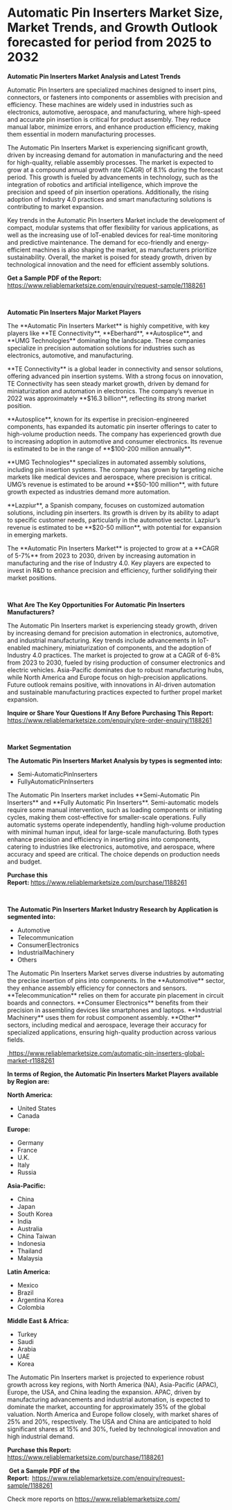 <p><h1>Automatic Pin Inserters Market Size, Market Trends, and Growth Outlook forecasted for period from 2025 to 2032</h1></p><p><strong>Automatic Pin Inserters Market Analysis and Latest Trends</strong></p>
<p><p>Automatic Pin Inserters are specialized machines designed to insert pins, connectors, or fasteners into components or assemblies with precision and efficiency. These machines are widely used in industries such as electronics, automotive, aerospace, and manufacturing, where high-speed and accurate pin insertion is critical for product assembly. They reduce manual labor, minimize errors, and enhance production efficiency, making them essential in modern manufacturing processes.</p><p>The Automatic Pin Inserters Market is experiencing significant growth, driven by increasing demand for automation in manufacturing and the need for high-quality, reliable assembly processes. The market is expected to grow at a compound annual growth rate (CAGR) of 8.1% during the forecast period. This growth is fueled by advancements in technology, such as the integration of robotics and artificial intelligence, which improve the precision and speed of pin insertion operations. Additionally, the rising adoption of Industry 4.0 practices and smart manufacturing solutions is contributing to market expansion.</p><p>Key trends in the Automatic Pin Inserters Market include the development of compact, modular systems that offer flexibility for various applications, as well as the increasing use of IoT-enabled devices for real-time monitoring and predictive maintenance. The demand for eco-friendly and energy-efficient machines is also shaping the market, as manufacturers prioritize sustainability. Overall, the market is poised for steady growth, driven by technological innovation and the need for efficient assembly solutions.</p></p>
<p><strong>Get a Sample PDF of the Report:&nbsp;</strong> <a href="https://www.reliablemarketsize.com/enquiry/request-sample/1188261?utm_campaign=1884&utm_medium=2&utm_source=Github&utm_content=ia&utm_term=20012025&utm_id=automatic-pin-inserters">https://www.reliablemarketsize.com/enquiry/request-sample/1188261</a></p>
<p>&nbsp;</p>
<p><strong>Automatic Pin Inserters Major Market Players</strong></p>
<p><p>The **Automatic Pin Inserters Market** is highly competitive, with key players like **TE Connectivity**, **Eberhard**, **Autosplice**, and **UMG Technologies** dominating the landscape. These companies specialize in precision automation solutions for industries such as electronics, automotive, and manufacturing.</p><p>**TE Connectivity** is a global leader in connectivity and sensor solutions, offering advanced pin insertion systems. With a strong focus on innovation, TE Connectivity has seen steady market growth, driven by demand for miniaturization and automation in electronics. The company’s revenue in 2022 was approximately **$16.3 billion**, reflecting its strong market position.</p><p>**Autosplice**, known for its expertise in precision-engineered components, has expanded its automatic pin inserter offerings to cater to high-volume production needs. The company has experienced growth due to increasing adoption in automotive and consumer electronics. Its revenue is estimated to be in the range of **$100-200 million annually**.</p><p>**UMG Technologies** specializes in automated assembly solutions, including pin insertion systems. The company has grown by targeting niche markets like medical devices and aerospace, where precision is critical. UMG’s revenue is estimated to be around **$50-100 million**, with future growth expected as industries demand more automation.</p><p>**Lazpiur**, a Spanish company, focuses on customized automation solutions, including pin inserters. Its growth is driven by its ability to adapt to specific customer needs, particularly in the automotive sector. Lazpiur’s revenue is estimated to be **$20-50 million**, with potential for expansion in emerging markets.</p><p>The **Automatic Pin Inserters Market** is projected to grow at a **CAGR of 5-7%** from 2023 to 2030, driven by increasing automation in manufacturing and the rise of Industry 4.0. Key players are expected to invest in R&D to enhance precision and efficiency, further solidifying their market positions.</p></p>
<p>&nbsp;</p>
<p><strong>What Are The Key Opportunities For Automatic Pin Inserters Manufacturers?</strong></p>
<p><p>The Automatic Pin Inserters market is experiencing steady growth, driven by increasing demand for precision automation in electronics, automotive, and industrial manufacturing. Key trends include advancements in IoT-enabled machinery, miniaturization of components, and the adoption of Industry 4.0 practices. The market is projected to grow at a CAGR of 6-8% from 2023 to 2030, fueled by rising production of consumer electronics and electric vehicles. Asia-Pacific dominates due to robust manufacturing hubs, while North America and Europe focus on high-precision applications. Future outlook remains positive, with innovations in AI-driven automation and sustainable manufacturing practices expected to further propel market expansion.</p></p>
<p><strong>Inquire or Share Your Questions If Any Before Purchasing This Report:</strong> <a href="https://www.reliablemarketsize.com/enquiry/pre-order-enquiry/1188261?utm_campaign=1884&utm_medium=2&utm_source=Github&utm_content=ia&utm_term=20012025&utm_id=automatic-pin-inserters">https://www.reliablemarketsize.com/enquiry/pre-order-enquiry/1188261</a></p>
<p>&nbsp;</p>
<p><strong>Market Segmentation</strong></p>
<p><strong>The Automatic Pin Inserters Market Analysis by types is segmented into:</strong></p>
<p><ul><li>Semi-AutomaticPinInserters</li><li>FullyAutomaticPinInserters</li></ul></p>
<p><p>The Automatic Pin Inserters market includes **Semi-Automatic Pin Inserters** and **Fully Automatic Pin Inserters**. Semi-automatic models require some manual intervention, such as loading components or initiating cycles, making them cost-effective for smaller-scale operations. Fully automatic systems operate independently, handling high-volume production with minimal human input, ideal for large-scale manufacturing. Both types enhance precision and efficiency in inserting pins into components, catering to industries like electronics, automotive, and aerospace, where accuracy and speed are critical. The choice depends on production needs and budget.</p></p>
<p><strong>Purchase this Report:&nbsp;</strong><a href="https://www.reliablemarketsize.com/purchase/1188261?utm_campaign=1884&utm_medium=2&utm_source=Github&utm_content=ia&utm_term=20012025&utm_id=automatic-pin-inserters">https://www.reliablemarketsize.com/purchase/1188261</a></p>
<p>&nbsp;</p>
<p><strong>The Automatic Pin Inserters Market Industry Research by Application is segmented into:</strong></p>
<p><ul><li>Automotive</li><li>Telecommunication</li><li>ConsumerElectronics</li><li>IndustrialMachinery</li><li>Others</li></ul></p>
<p><p>The Automatic Pin Inserters Market serves diverse industries by automating the precise insertion of pins into components. In the **Automotive** sector, they enhance assembly efficiency for connectors and sensors. **Telecommunication** relies on them for accurate pin placement in circuit boards and connectors. **Consumer Electronics** benefits from their precision in assembling devices like smartphones and laptops. **Industrial Machinery** uses them for robust component assembly. **Other** sectors, including medical and aerospace, leverage their accuracy for specialized applications, ensuring high-quality production across various fields.</p></p>
<p><a href="https://www.reliablemarketsize.com/automatic-pin-inserters-global-market-r1188261?utm_campaign=1884&utm_medium=2&utm_source=Github&utm_content=ia&utm_term=20012025&utm_id=automatic-pin-inserters">&nbsp;https://www.reliablemarketsize.com/automatic-pin-inserters-global-market-r1188261</a></p>
<p><strong>In terms of Region, the Automatic Pin Inserters Market Players available by Region are:</strong></p>
<p>
    <p> <strong> North America: </strong>
        <ul>
            <li>United States</li>
            <li>Canada</li>
        </ul>
        </p> 
    <p> <strong> Europe: </strong>
        <ul>
            <li>Germany</li>
            <li>France</li>
            <li>U.K.</li>
            <li>Italy</li>
            <li>Russia</li>
        </ul>
        </p> 
    <p> <strong> Asia-Pacific: </strong>
        <ul>
            <li>China</li>
            <li>Japan</li>
            <li>South Korea</li>
            <li>India</li>
            <li>Australia</li>
            <li>China Taiwan</li>
            <li>Indonesia</li>
            <li>Thailand</li>
            <li>Malaysia</li>
        </ul>
        </p> 
    <p> <strong> Latin America: </strong>
        <ul>
            <li>Mexico</li>
            <li>Brazil</li>
            <li>Argentina Korea</li>
            <li>Colombia</li>
        </ul>
        </p> 
    <p> <strong> Middle East & Africa: </strong>
        <ul>
            <li>Turkey</li>
            <li>Saudi</li>
            <li>Arabia</li>
            <li>UAE</li>
            <li>Korea</li>
        </ul>
    </p>
    </p>
<p><p>The Automatic Pin Inserters market is projected to experience robust growth across key regions, with North America (NA), Asia-Pacific (APAC), Europe, the USA, and China leading the expansion. APAC, driven by manufacturing advancements and industrial automation, is expected to dominate the market, accounting for approximately 35% of the global valuation. North America and Europe follow closely, with market shares of 25% and 20%, respectively. The USA and China are anticipated to hold significant shares at 15% and 30%, fueled by technological innovation and high industrial demand.</p></p>
<p><strong>Purchase this Report: </strong><a href="https://www.reliablemarketsize.com/purchase/1188261?utm_campaign=1884&utm_medium=2&utm_source=Github&utm_content=ia&utm_term=20012025&utm_id=automatic-pin-inserters">https://www.reliablemarketsize.com/purchase/1188261</a></p>
<p>&nbsp;<strong>Get a Sample PDF of the Report:&nbsp;&nbsp;</strong><a href="https://www.reliablemarketsize.com/enquiry/request-sample/1188261?utm_campaign=1884&utm_medium=2&utm_source=Github&utm_content=ia&utm_term=20012025&utm_id=automatic-pin-inserters">https://www.reliablemarketsize.com/enquiry/request-sample/1188261</a></p>
<p><strong></strong></p>
<p>Check more reports on <a href="https://www.reliablemarketsize.com/?utm_campaign=1884&utm_medium=2&utm_source=Github&utm_content=ia&utm_term=20012025&utm_id=automatic-pin-inserters">https://www.reliablemarketsize.com/</a></p>